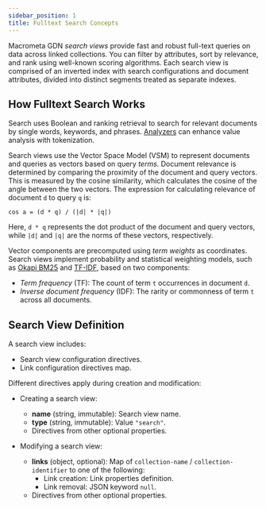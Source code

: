 ```yaml
---
sidebar_position: 1
title: Fulltext Search Concepts
---
```


Macrometa GDN _search views_ provide fast and robust full-text queries on data across linked collections. You can filter by attributes, sort by relevance, and rank using well-known scoring algorithms. Each search view is comprised of an inverted index with search configurations and document attributes, divided into distinct segments treated as separate indexes.

## How Fulltext Search Works

Search uses Boolean and ranking retrieval to search for relevant documents by single words, keywords, and phrases. [Analyzers](../analyzers/index.md) can enhance value analysis with tokenization.

Search views use the Vector Space Model (VSM) to represent documents and queries as vectors based on query _terms_. Document relevance is determined by comparing the proximity of the document and query vectors. This is measured by the cosine similarity, which calculates the cosine of the angle between the two vectors. The expression for calculating relevance of document `d` to query `q` is:

`cos a = (d * q) / (|d| * |q|)`

Here, `d * q` represents the dot product of the document and query vectors, while `|d|` and `|q|` are the norms of these vectors, respectively.

Vector components are precomputed using _term weights_ as coordinates. Search views implement probability and statistical weighting models, such as [Okapi BM25](https://en.wikipedia.org/wiki/Okapi_BM25) and [TF-IDF](https://en.wikipedia.org/wiki/Tf%E2%80%93idf), based on two components:

- _Term frequency_ (TF): The count of term `t` occurrences in document `d`.
- _Inverse document frequency_ (IDF): The rarity or commonness of term `t` across all documents.

## Search View Definition

A search view includes:

- Search view configuration directives.
- Link configuration directives map.

Different directives apply during creation and modification:

- Creating a search view:
  - **name** (string, immutable): Search view name.
  - **type** (string, immutable): Value `"search"`.
  - Directives from other optional properties.

- Modifying a search view:
  - **links** (object, optional): Map of `collection-name` / `collection-identifier` to one of the following:
    - Link creation: Link properties definition.
    - Link removal: JSON keyword `null`.
  - Directives from other optional properties.
